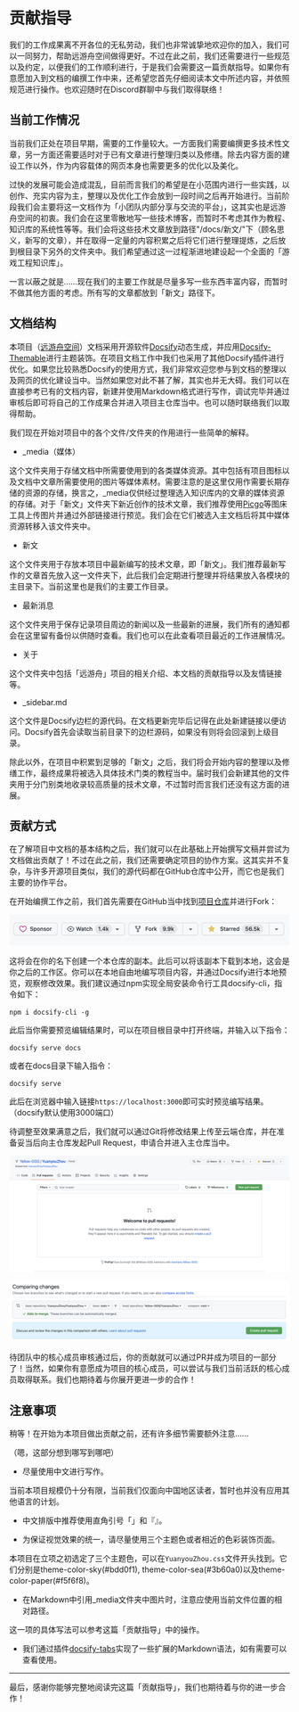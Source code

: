 # 贡献指导

我们的工作成果离不开各位的无私劳动，我们也非常诚挚地欢迎你的加入，我们可以一同努力，帮助远游舟空间做得更好。不过在此之前，我们还需要进行一些规范以及约定，以便我们的工作顺利进行，于是我们会需要这一篇贡献指导。如果你有意愿加入到文档的编撰工作中来，还希望您首先仔细阅读本文中所述内容，并依照规范进行操作。也欢迎随时在Discord群聊中与我们取得联络！

## 当前工作情况

当前我们正处在项目早期，需要的工作量较大。一方面我们需要编撰更多技术性文章，另一方面还需要适时对于已有文章进行整理归类以及修缮。除去内容方面的建设工作以外，作为内容载体的网页本身也需要更多的优化以及美化。

过快的发展可能会造成混乱，目前而言我们的希望是在小范围内进行一些实践，以创作、充实内容为主，整理以及优化工作会放到一段时间之后再开始进行。当前阶段我们会主要将这一文档作为「小团队内部分享与交流的平台」，这其实也是远游舟空间的初衷。我们会在这里零散地写一些技术博客，而暂时不考虑其作为教程、知识库的系统性等等。我们会将这些技术文章放到路径"/docs/新文/"下（顾名思义，新写的文章），并在取得一定量的内容积累之后将它们进行整理提炼，之后放到根目录下另外的文件夹中。我们希望通过这一过程渐进地建设起一个全面的「游戏工程知识库」。

一言以蔽之就是……现在我们的主要工作就是尽量多写一些东西丰富内容，而暂时不做其他方面的考虑。所有写的文章都放到「新文」路径下。

## 文档结构

本项目（[远游舟空间](https://github.com/YuanyouZhou/YuanyouZhou)）文档采用开源软件[Docsify](https://docsify.js.org/#/)动态生成，并应用[Docsify-Themable](https://jhildenbiddle.github.io/docsify-themeable/#/)进行主题装饰。在项目文档工作中我们也采用了其他Docsify插件进行优化。如果您比较熟悉Docsify的使用方式，我们非常欢迎您参与到文档的整理以及网页的优化建设当中。当然如果您对此不甚了解，其实也并无大碍。我们可以在直接参考已有的文档内容，新建并使用Markdown格式进行写作，调试完毕并通过审核后即可将自己的工作成果合并进入项目主仓库当中。也可以随时联络我们以取得帮助。

我们现在开始对项目中的各个文件/文件夹的作用进行一些简单的解释。

* \_media（媒体）

这个文件夹用于存储文档中所需要使用到的各类媒体资源。其中包括有项目图标以及文档中文章所需要使用的图片等媒体素材。需要注意的是这里仅用作需要长期存储的资源的存储，换言之，\_media仅供经过整理选入知识库内的文章的媒体资源的存储。对于「新文」文件夹下新近创作的技术文章，我们推荐使用[Picgo](https://molunerfinn.com/PicGo/)等图床工具上传图片并通过外部链接进行预览。我们会在它们被选入主文档后将其中媒体资源转移入该文件夹中。

* 新文

这个文件夹用于存放本项目中最新编写的技术文章，即「新文」。我们推荐最新写作的文章首先放入这一文件夹下，此后我们会定期进行整理并将结果放入各模块的主目录下。当前这里也是我们的主要工作目录。

* 最新消息

这个文件夹用于保存记录项目周边的新闻以及一些最新的进展，我们所有的通知都会在这里留有备份以供随时查看。我们也可以在此查看项目最近的工作进展情况。

* 关于

这个文件夹中包括「远游舟」项目的相关介绍、本文档的贡献指导以及友情链接等。

* \_sidebar.md

这个文件是Docsify边栏的源代码。在文档更新完毕后记得在此处新建链接以便访问。Docsify首先会读取当前目录下的边栏源码，如果没有则将会回滚到上级目录。

除此以外，在项目中积累到足够的「新文」之后，我们将会开始内容的整理以及修缮工作，最终成果将被选入具体技术门类的教程当中。届时我们会新建其他的文件夹用于分门别类地收录较高质量的技术文章，不过暂时而言我们还没有这方面的进展。

## 贡献方式

在了解项目中文档的基本结构之后，我们就可以在此基础上开始撰写文稿并尝试为文档做出贡献了！不过在此之前，我们还需要确定项目的协作方案。这其实并不复杂，与许多开源项目类似，我们的源代码都在GitHub仓库中公开，而它也是我们主要的协作平台。

在开始编撰工作之前，我们首先需要在GitHub当中找到[项目仓库](https://github.com/YuanyouZhou/YuanyouZhou)并进行Fork：

![Fork示意图](../_media/Fork.png)

这将会在你的名下创建一个本仓库的副本。此后可以将该副本下载到本地，这会是你之后的工作区。你可以在本地自由地编写项目内容，并通过Docsify进行本地预览，观察修改效果。我们建议通过npm实现全局安装命令行工具docsify-cli，指令如下：

```shell
npm i docsify-cli -g
```

此后当你需要预览编辑结果时，可以在项目根目录中打开终端，并输入以下指令：

```shell
docsify serve docs
```

或者在docs目录下输入指令：

```shell
docsify serve
```

此后在浏览器中输入链接`https://localhost:3000`即可实时预览编写结果。（docsify默认使用3000端口）

待调整至效果满意之后，我们就可以通过Git将修改结果上传至云端仓库，并在准备妥当后向主仓库发起Pull Request，申请合并进入主仓库当中。

![PR示意图1](../_media/PR_example_1.png)

![PR示意图2](../_media/PR_example_2.png)

待团队中的核心成员审核通过后，你的贡献就可以通过PR并成为项目的一部分了！当然，如果你有意愿成为项目的核心成员，可以尝试与我们当前活跃的核心成员取得联系。我们也期待着与你展开更进一步的合作！

## 注意事项

稍等！在开始为本项目做出贡献之前，还有许多细节需要额外注意……

（嗯，这部分想到哪写到哪吧）

* 尽量使用中文进行写作。

当前本项目规模仍十分有限，当前我们仅面向中国地区读者，暂时也并没有应用其他语言的计划。

* 中文排版中推荐使用直角引号「」和『』。

* 为保证视觉效果的统一，请尽量使用三个主题色或者相近的色彩装饰页面。

本项目在立项之初选定了三个主题色，可以在`YuanyouZhou.css`文件开头找到。它们分别是theme-color-sky(#bdd0f1), theme-color-sea(#3b60a0)以及theme-color-paper(#f5f6f8)。

* 在Markdown中引用_media文件夹中图片时，注意应使用当前文件位置的相对路径。

这一项的具体写法可以参考这篇「贡献指导」中的操作。

* 我们通过插件[docsify-tabs](https://jhildenbiddle.github.io/docsify-tabs/#/)实现了一些扩展的Markdown语法，如有需要可以查看使用。

---

最后，感谢你能够完整地阅读完这篇「贡献指导」，我们也期待着与你的进一步合作！